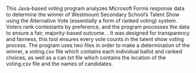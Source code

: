 This Java-based voting program analyzes Microsoft Forms response data to determine the winner of Westmount Secondary School’s Talent Show using the Alternative Vote (essentially a form of ranked voting) system.
 Voters rank contestants by preference, and the program processes the data to ensure a fair, majority-based outcome. 
 . It was designed for transparency and fairness, this tool ensures every vote counts in the talent show voting process.
 The program uses two files in order to make a determination of the winner, a voting.csv file which contains each individual ballot and ranked choices, as well as a can.txt file which contains the location of the voting.csv file and the names of candidates.
 
